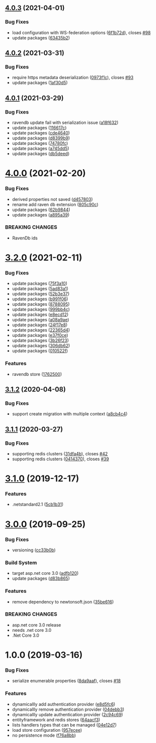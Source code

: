 ## [4.0.3](https://github.com/Aguafrommars/DynamicAuthProviders/compare/4.0.2...4.0.3) (2021-04-01)


### Bug Fixes

* load configuration with WS-federation options ([6f1b72d](https://github.com/Aguafrommars/DynamicAuthProviders/commit/6f1b72d34ab879764334f70df1d9dcc702688ad4)), closes [#98](https://github.com/Aguafrommars/DynamicAuthProviders/issues/98)
* update packages ([63435b2](https://github.com/Aguafrommars/DynamicAuthProviders/commit/63435b2c92aac03cdd94657e4ed5922c45a61de1))

## [4.0.2](https://github.com/Aguafrommars/DynamicAuthProviders/compare/4.0.1...4.0.2) (2021-03-31)


### Bug Fixes

* require https metadata deserialization ([0973f1c](https://github.com/Aguafrommars/DynamicAuthProviders/commit/0973f1ccfa692c539e87b12bedb4f9e92c6b1c26)), closes [#93](https://github.com/Aguafrommars/DynamicAuthProviders/issues/93)
* update packages ([1af30d5](https://github.com/Aguafrommars/DynamicAuthProviders/commit/1af30d530329dd4c2b5c7e250c69dcbbcee58bbe))

## [4.0.1](https://github.com/Aguafrommars/DynamicAuthProviders/compare/4.0.0...4.0.1) (2021-03-29)


### Bug Fixes

* ravendb update fail with serialization issue ([a18f632](https://github.com/Aguafrommars/DynamicAuthProviders/commit/a18f632b6368124fc93428dd4ce06ba7082ee8eb))
* update packages ([116617c](https://github.com/Aguafrommars/DynamicAuthProviders/commit/116617c2c6eb2db24ab6a48819fae62b9e4cb2f9))
* update packages ([cde4640](https://github.com/Aguafrommars/DynamicAuthProviders/commit/cde464011f3fa564730ac50308636ff4fbfe38a7))
* update packages ([d8399b9](https://github.com/Aguafrommars/DynamicAuthProviders/commit/d8399b910fc93c23e6b2014db17f3e194e810300))
* update packages ([74780fc](https://github.com/Aguafrommars/DynamicAuthProviders/commit/74780fcc73c162d6e8893cbc556545b89565c9e4))
* update packages ([a745dd5](https://github.com/Aguafrommars/DynamicAuthProviders/commit/a745dd587ab964c775f3e9e97ce1d621dbfeef09))
* update packages ([db5deed](https://github.com/Aguafrommars/DynamicAuthProviders/commit/db5deed37dd38ed34b6d2e9e2cf1680e3a1e6df0))

# [4.0.0](https://github.com/Aguafrommars/DynamicAuthProviders/compare/3.2.0...4.0.0) (2021-02-20)


### Bug Fixes

* derived properties not saved ([d457803](https://github.com/Aguafrommars/DynamicAuthProviders/commit/d457803b8c4e7e7f0570f59a0240643e9b33cee4))
* rename add raven db extension ([805c90c](https://github.com/Aguafrommars/DynamicAuthProviders/commit/805c90cd7e3eac5d9af8a5025fb64d90ff348e04))
* update packages ([62b9844](https://github.com/Aguafrommars/DynamicAuthProviders/commit/62b98441191794b7b43445dd128088c3bc8f6a66))
* update packages ([a895a39](https://github.com/Aguafrommars/DynamicAuthProviders/commit/a895a391fdca401ddd420f625f0051bb1c74a7ec))


### BREAKING CHANGES

* RavenDb ids

# [3.2.0](https://github.com/Aguafrommars/DynamicAuthProviders/compare/3.1.2...3.2.0) (2021-02-11)


### Bug Fixes

* update packages ([75f3a10](https://github.com/Aguafrommars/DynamicAuthProviders/commit/75f3a1090753259f913f38cba174caced4076b4f))
* update packages ([5ad83a1](https://github.com/Aguafrommars/DynamicAuthProviders/commit/5ad83a132a3851f60fbb6cfc468af55aaedda9d1))
* update packages ([52b3e37](https://github.com/Aguafrommars/DynamicAuthProviders/commit/52b3e373ba29af3f326d0928d65870fddc1e1bf1))
* update packages ([b991f06](https://github.com/Aguafrommars/DynamicAuthProviders/commit/b991f0647da87d5abc19570bde55a63d52671008))
* update packages ([8788095](https://github.com/Aguafrommars/DynamicAuthProviders/commit/8788095d7df62240264a62f042aeb85bf9730d32))
* update packages ([999bb4c](https://github.com/Aguafrommars/DynamicAuthProviders/commit/999bb4cdf9071e5d3804f2410e238a0cbde8206d))
* update packages ([e8ecd12](https://github.com/Aguafrommars/DynamicAuthProviders/commit/e8ecd1274a335d2501c199857ee73c6e41c41f42))
* update packages ([a08a9ae](https://github.com/Aguafrommars/DynamicAuthProviders/commit/a08a9ae1253699d78450df637a3d5390e9ed4998))
* update packages ([24f17e8](https://github.com/Aguafrommars/DynamicAuthProviders/commit/24f17e8a104b7c9376e0953246d6f5ecd112e8d2))
* update packages ([22365d4](https://github.com/Aguafrommars/DynamicAuthProviders/commit/22365d40f7ca4c83f220299b6605232d1e177d21))
* update packages ([e37f0ce](https://github.com/Aguafrommars/DynamicAuthProviders/commit/e37f0ce258daa08b48667f744c56e8b383e1a106))
* update packages ([3b26f23](https://github.com/Aguafrommars/DynamicAuthProviders/commit/3b26f230c8fdd0b6d4ea96ac0d85124812fa9a36))
* update packages ([306db62](https://github.com/Aguafrommars/DynamicAuthProviders/commit/306db6247aff7912b5722308b8d813aac70458c5))
* update packages ([010522f](https://github.com/Aguafrommars/DynamicAuthProviders/commit/010522f157f453117ec92176e3e5d00c2e7ea0cc))


### Features

* ravendb store ([1762500](https://github.com/Aguafrommars/DynamicAuthProviders/commit/1762500d5eb76e67eff896a79aa2437afcc65edc))

## [3.1.2](https://github.com/aguacongas/DymamicAuthProviders/compare/3.1.1...3.1.2) (2020-04-08)


### Bug Fixes

* support create migration with multiple context ([a8cb4c4](https://github.com/aguacongas/DymamicAuthProviders/commit/a8cb4c4b5c6d5c9aa3737b9a474086caacafde82))

## [3.1.1](https://github.com/aguacongas/DymamicAuthProviders/compare/3.1.0...3.1.1) (2020-03-27)


### Bug Fixes

* supporting redis clusters ([31dfa4b](https://github.com/aguacongas/DymamicAuthProviders/commit/31dfa4b4af7c8d02517f4af475c1c1e59b8581fe)), closes [#42](https://github.com/aguacongas/DymamicAuthProviders/issues/42)
* supporting redis clusters ([0414370](https://github.com/aguacongas/DymamicAuthProviders/commit/0414370fc48e96c0e232760f271d6981d233e3e7)), closes [#39](https://github.com/aguacongas/DymamicAuthProviders/issues/39)

# [3.1.0](https://github.com/aguacongas/DymamicAuthProviders/compare/3.0.0...3.1.0) (2019-12-17)


### Features

* .netstandard2.1 ([5cb1b31](https://github.com/aguacongas/DymamicAuthProviders/commit/5cb1b31d91acca41ec4941b487263a955a16b84d))

# [3.0.0](https://github.com/aguacongas/DymamicAuthProviders/compare/2.0.0...3.0.0) (2019-09-25)


### Bug Fixes

* versioning ([cc33b0b](https://github.com/aguacongas/DymamicAuthProviders/commit/cc33b0b))


### Build System

* target asp.net core 3.0 ([adfb120](https://github.com/aguacongas/DymamicAuthProviders/commit/adfb120))
* update packages ([d83b865](https://github.com/aguacongas/DymamicAuthProviders/commit/d83b865))


### Features

* remove dependency to newtonsoft.json ([35be616](https://github.com/aguacongas/DymamicAuthProviders/commit/35be616))


### BREAKING CHANGES

* asp.net core 3.0 release
* needs .net core 3.0
* .Net Core 3.0

# 1.0.0 (2019-03-16)


### Bug Fixes

* serialize enumerable properties ([8da9aaf](https://github.com/aguacongas/DymamicAuthProviders/commit/8da9aaf)), closes [#18](https://github.com/aguacongas/DymamicAuthProviders/issues/18)


### Features

* dynamicallly add authentication provider ([e8d5fc6](https://github.com/aguacongas/DymamicAuthProviders/commit/e8d5fc6))
* dynamicallly remove authentication provider ([04debb3](https://github.com/aguacongas/DymamicAuthProviders/commit/04debb3))
* dynamicallly update authentication provider ([2c94c69](https://github.com/aguacongas/DymamicAuthProviders/commit/2c94c69))
* entityframework and redis stores ([64aacf3](https://github.com/aguacongas/DymamicAuthProviders/commit/64aacf3))
* lists handlers types that can be managed ([04e12d7](https://github.com/aguacongas/DymamicAuthProviders/commit/04e12d7))
* load store configuration ([957ecee](https://github.com/aguacongas/DymamicAuthProviders/commit/957ecee))
* no persistence mode ([f76a8bb](https://github.com/aguacongas/DymamicAuthProviders/commit/f76a8bb))
